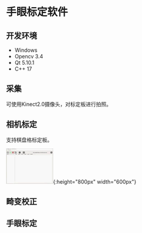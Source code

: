 # 手眼标定软件

## 开发环境
+ Windows
+ Opencv 3.4
+ Qt 5.10.1
+ C++ 17


## 采集

可使用Kinect2.0摄像头，对标定板进行拍照。

## 相机标定

支持棋盘格标定板。

![image](https://github.com/w64228013/calibration_qt/blob/master/calibration.gif){:height="800px" width="600px"}

## 畸变校正

## 手眼标定
